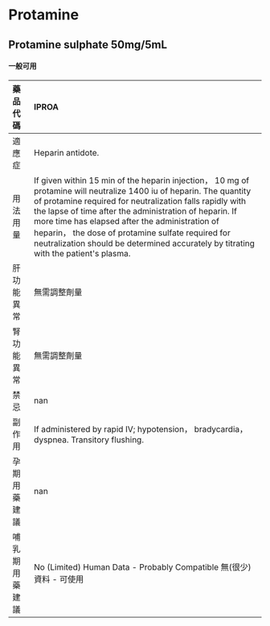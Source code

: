 # Protamine

## Protamine sulphate 50mg/5mL

#### 一般可用

| 藥品代碼       | IPROA                                                                                                                                                                                                                                                                                                                                                                                                                                     |
|:---------------|:------------------------------------------------------------------------------------------------------------------------------------------------------------------------------------------------------------------------------------------------------------------------------------------------------------------------------------------------------------------------------------------------------------------------------------------|
| 適應症         | Heparin antidote.                                                                                                                                                                                                                                                                                                                                                                                                                         |
| 用法用量       | If given within 15 min of the heparin injection， 10 mg of protamine will neutralize 1400 iu of heparin. The quantity of protamine required for neutralization falls rapidly with the lapse of time after the administration of heparin. If more time has elapsed after the administration of heparin， the dose of protamine sulfate required for neutralization should be determined accurately by titrating with the patient's plasma. |
| 肝功能異常     | 無需調整劑量                                                                                                                                                                                                                                                                                                                                                                                                                              |
| 腎功能異常     | 無需調整劑量                                                                                                                                                                                                                                                                                                                                                                                                                              |
| 禁忌           | nan                                                                                                                                                                                                                                                                                                                                                                                                                                       |
| 副作用         | If administered by rapid IV; hypotension， bradycardia， dyspnea. Transitory flushing.                                                                                                                                                                                                                                                                                                                                                    |
| 孕期用藥建議   | nan                                                                                                                                                                                                                                                                                                                                                                                                                                       |
| 哺乳期用藥建議 | No (Limited) Human Data - Probably Compatible 無(很少)資料 - 可使用                                                                                                                                                                                                                                                                                                                                                                       |

